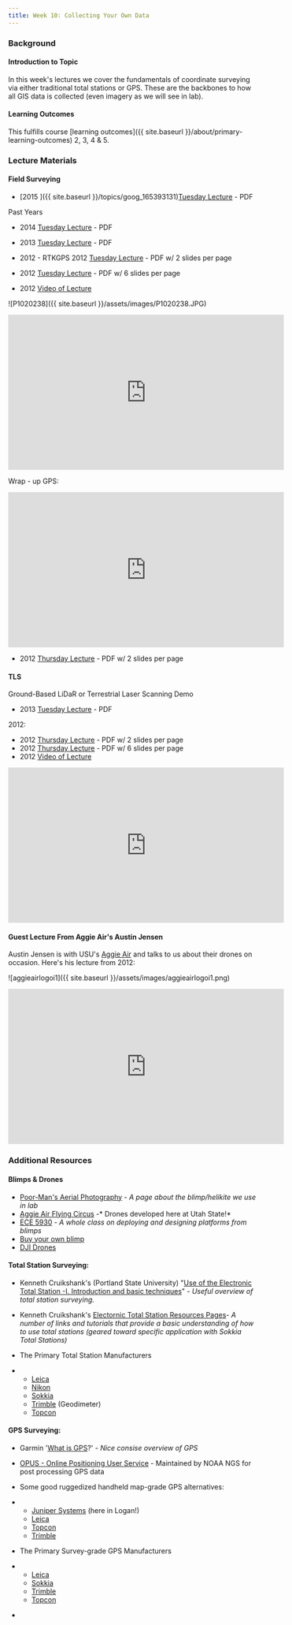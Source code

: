 ```yaml
---
title: Week 10: Collecting Your Own Data
---
```


### Background

#### Introduction to Topic

In this week's lectures we cover the fundamentals of coordinate surveying via either traditional total stations or GPS. These are the backbones to how all GIS data is collected (even imagery as we will see in lab). 

#### Learning Outcomes

This fulfills course [learning outcomes]({{ site.baseurl }}/about/primary-learning-outcomes) 2, 3, 4 & 5.

### Lecture Materials

#### Field Surveying

-   [2015 ]({{ site.baseurl }}/topics/goog_165393131)[Tuesday Lecture](http://etal.usu.edu/Courses/GIS/2015/Lectures/1_TS+GPS_Surveying.pdf)  - PDF 

Past Years

-   2014 [Tuesday Lecture](http://etal.usu.edu/Courses/GIS/2014/Lectures/Week09/1_TS+GPS_Surveying.pdf)  - PDF 
-   2013 [Tuesday Lecture](http://etal.usu.edu/Courses/GIS/2013/Lectures/Week_09/1_TS+GPS_Surveying.pdf)  - PDF 


- 2012 - RTKGPS  2012 [Tuesday Lecture](http://etal.usu.edu/Courses/GIS/2012/Lectures/Week%2009%20-%20Collecting%20Data/1_TS+GPS_Surveying_2PP.pdf)  - PDF w/ 2 slides per page 
-   2012 [Tuesday Lecture](http://etal.usu.edu/Courses/GIS/2012/Lectures/Week%2009%20-%20Collecting%20Data/1_TS+GPS_Surveying_6PP.pdf) - PDF w/ 6 slides per page
- 2012 [Video of Lecture](http://youtu.be/_Fc0twhNvF8)

![P1020238]({{ site.baseurl }}/assets/images/P1020238.JPG)

<iframe width="560" height="315" src="https://www.youtube.com/embed/_Fc0twhNvF8" frameborder="0" allowfullscreen></iframe>

Wrap - up GPS:

<iframe width="560" height="315" src="https://www.youtube.com/embed/17yOpTyoVNE" frameborder="0" allowfullscreen></iframe>

-   2012 [Thursday Lecture](http://etal.usu.edu/Courses/GIS/2012/Lectures/Week%2009%20-%20Collecting%20Data/4_Synthesis_2PP.pdf)  - PDF w/ 2 slides per page 

#### TLS 

Ground-Based LiDaR or Terrestrial Laser Scanning Demo 

-   2013 [Tuesday Lecture](http://etal.usu.edu/Courses/GIS/2013/Lectures/Week_10/2_TerrestrialLaserScanning.pdf) - PDF

2012:

- 2012   [Thursday Lecture](http://etal.usu.edu/Courses/GIS/2012/Lectures/Week%2005%20-%20Vector%20Analyses/2_TerrestrialLaserScanning_2PP.pdf)  - PDF w/ 2 slides per page 
- 2012   [Thursday Lecture](http://etal.usu.edu/Courses/GIS/2012/Lectures/Week%2005%20-%20Vector%20Analyses/2_TerrestrialLaserScanning_6PP.pdf) - PDF w/ 6 slides per page
- 2012 [Video of Lecture](http://youtu.be/EDtIFOto5cs)

<iframe width="560" height="315" src="https://www.youtube.com/embed/EDtIFOto5cs" frameborder="0" allowfullscreen></iframe>

#### Guest Lecture From Aggie Air's Austin Jensen

Austin Jensen is with USU's [Aggie Air](http://aggieair.usu.edu/) and talks to us about their drones on occasion. Here's his lecture from 2012:

![aggieairlogoi1]({{ site.baseurl }}/assets/images/aggieairlogoi1.png)

<iframe width="560" height="315" src="https://www.youtube.com/embed/aY0q4X2Ojeg" frameborder="0" allowfullscreen></iframe>

### Additional Resources

#### Blimps & Drones

- [Poor-Man's Aerial Photography](http://sites.google.com/a/joewheaton.org/www/Home/research/tools/low-altitude-blimps-poor-man-s-aerial-photography) - *A page about the blimp/helikite we use in lab*
- [Aggie Air Flying Circus](http://aggieair.usu.edu/) -* Drones developed here at Utah State!*
- [ECE 5930](http://www.neng.usu.edu/classes/ece/5930_dbaker/) - *A whole class on deploying and designing platforms from blimps*
- [Buy your own blimp](http://www.advertisingballoons.com/remote-control-blimps.htm)
- [DJI Drones](http://www.dji.com/)

#### Total Station Surveying:

- Kenneth Cruikshank's (Portland State University) "[Use of the Electronic Total Station -I. Introduction and basic techniques](http://geomechanics.geol.pdx.edu/Surveying/Handouts/JGE%20Paper%201%20-%20Introduction.pdf)" - *Useful overview of total station surveying.*

- Kenneth Cruikshank's [Electornic Total Station Resources Pages](http://geomechanics.geol.pdx.edu/Surveying/)- *A number of links and tutorials that provide a basic understanding of how to use total stations (geared toward specific application with Sokkia Total Stations)*

- The Primary Total Station Manufacturers

- - [Leica](http://www.leica-geosystems.com/en/Total-Stations-TPS_4207.htm)
  - [Nikon](http://www.geosolution.com/nikon.htm)
  - [Sokkia](http://www.sokkia.com/Products/Category/Total_Stations.aspx)
  - [Trimble](http://www.trimble.com/survey/Total-Stations.aspx) (Geodimeter)
  - [Topcon ](http://www.topconpositioning.com/products/optical/total-stations/)

#### GPS Surveying:

- Garmin '[What is GPS](http://www8.garmin.com/aboutGPS/)?' - *Nice consise overview of GPS*

- [OPUS - Online Positioning User Service](http://www.ngs.noaa.gov/OPUS/about.jsp) - Maintained by NOAA NGS for post processing GPS data

- Some good ruggedized handheld map-grade GPS alternatives:

- - [Juniper Systems](http://www.junipersys.com/) (here in Logan!)
  - [Leica](http://www.leica-geosystems.com/en/Leica-Zeno-10-Zeno-15_79645.htm)
  - [Topcon](http://www.topconpositioning.com/products/mapping-and-gis/hand-held-devices/)
  - [Trimble](http://www.trimble.com/mappingGIS/Handheld-Computers-GNSS.aspx)

- The Primary Survey-grade GPS Manufacturers

- - [Leica](http://www.leica-geosystems.com/en/Leica-Viva-GNSS_86605.htm)
  - [Sokkia](http://www.sokkia.com/Products/Category/GPS.aspx)
  - [Trimble](http://www.trimble.com/survey/GNSS-Surveying-Systems.aspx)
  - [Topcon](http://www.topconpositioning.com/products/gps/)

- ​